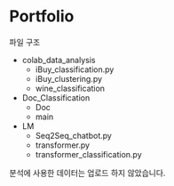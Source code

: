 # Portfolio

파일 구조

* colab_data_analysis
  * iBuy_classification.py
  * iBuy_clustering.py
  * wine_classification
* Doc_Classification
  * Doc
  * main
* LM
  * Seq2Seq_chatbot.py
  * transformer.py
  * transformer_classification.py

분석에 사용한 데이터는 업로드 하지 않았습니다.


